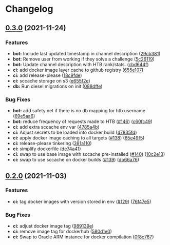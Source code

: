 # Changelog

## [0.3.0](https://www.github.com/Huskehhh/CTFd-rs/compare/v0.2.0...v0.3.0) (2021-11-24)


### Features

* **bot:** Include last updated timestamp in channel description ([29cb381](https://www.github.com/Huskehhh/CTFd-rs/commit/29cb381f4ab3d0c23463ac90191d0a1f9ccefa25))
* **bot:** Remove user from working if they solve a challenge ([5c26119](https://www.github.com/Huskehhh/CTFd-rs/commit/5c261190b9405990cfa21d7753cddf7f6d98c147))
* **bot:** Update channel description with HTB rank/stats. ([cbd644f](https://www.github.com/Huskehhh/CTFd-rs/commit/cbd644f8d82f5bb6f108ea25a80692cf86b12c2f))
* **ci:** add docker image layer cache to github registry ([655e107](https://www.github.com/Huskehhh/CTFd-rs/commit/655e10790be98dccbee1c5cd894ff4562a90d98e))
* **ci:** add release-please ([18c9fde](https://www.github.com/Huskehhh/CTFd-rs/commit/18c9fde0cd9880c0831d48b5116b5a0c90280b81))
* **ci:** sccache storage on s3 ([e655f2e](https://www.github.com/Huskehhh/CTFd-rs/commit/e655f2ee6c78b72c5ef7268137c686685a74112c))
* **db:** Run diesel migrations on init ([088dffe](https://www.github.com/Huskehhh/CTFd-rs/commit/088dffe9664d9e9f40717719cba1831911d408c0))


### Bug Fixes

* **bot:** add safety net if there is no db mapping for htb username ([69e5aa6](https://www.github.com/Huskehhh/CTFd-rs/commit/69e5aa6b4d7a08e80e41a76084bfd6452179ed4d))
* **bot:** reduce frequency of requests made to HTB ([#146](https://www.github.com/Huskehhh/CTFd-rs/issues/146)) ([c60fc49](https://www.github.com/Huskehhh/CTFd-rs/commit/c60fc49d8594214bb5582707b6cf2724a69f8bdc))
* **ci:** add extra sccache env var ([4785a4b](https://www.github.com/Huskehhh/CTFd-rs/commit/4785a4bf6c38b934fbd764572c3635434fb97a29))
* **ci:** Adjust secrets to be loaded into docker build ([47835fd](https://www.github.com/Huskehhh/CTFd-rs/commit/47835fd248adb874ec739adae94a7e547e58de7b))
* **ci:** apply docker image caching to all targets ([#138](https://www.github.com/Huskehhh/CTFd-rs/issues/138)) ([65e49f5](https://www.github.com/Huskehhh/CTFd-rs/commit/65e49f59540c1bf89ff0925f004008ea5207226e))
* **ci:** release-please tinkering ([381a110](https://www.github.com/Huskehhh/CTFd-rs/commit/381a11091e53280fe2dd0f194c845c50fdc32cf2))
* **ci:** simplify dockerfile ([de74a41](https://www.github.com/Huskehhh/CTFd-rs/commit/de74a41d38104e5f8240100568619d8c1ccc51a0))
* **ci:** swap to use base image with sccache pre-installed ([#140](https://www.github.com/Huskehhh/CTFd-rs/issues/140)) ([10c2e13](https://www.github.com/Huskehhh/CTFd-rs/commit/10c2e133d670509742f30f21128602210ba26a82))
* **ci:** swap to use sccache on docker builds ([#139](https://www.github.com/Huskehhh/CTFd-rs/issues/139)) ([db66a76](https://www.github.com/Huskehhh/CTFd-rs/commit/db66a76771820300c71e9451cb5b8113de3e63ce))

## [0.2.0](https://www.github.com/Huskehhh/CTFd-rs/compare/v0.1.1...v0.2.0) (2021-11-03)


### Features

* **ci:** tag docker images with version stored in env ([#129](https://www.github.com/Huskehhh/CTFd-rs/issues/129)) ([76f47e5](https://www.github.com/Huskehhh/CTFd-rs/commit/76f47e506f11c440173713e51ed8fda6ce210779))


### Bug Fixes

* **ci:** adjust docker image tag ([989139e](https://www.github.com/Huskehhh/CTFd-rs/commit/989139e3aa97551db5d1ff894b5eded35ea47be7))
* **ci:** remove image tag for dockerhub ([580d1e0](https://www.github.com/Huskehhh/CTFd-rs/commit/580d1e0040905fb95e4448433f84b6f67fed16c9))
* **ci:** Swap to Oracle ARM instance for docker compilation ([0f8c767](https://www.github.com/Huskehhh/CTFd-rs/commit/0f8c76778ceb904e2a7929ea49b247fbfc53a828))

